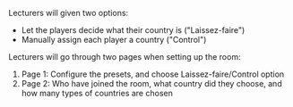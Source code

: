 Lecturers will given two options:

- Let the players decide what their country is ("Laissez-faire")
- Manually assign each player a country ("Control")

Lecturers will go through two pages when setting up the room:

1. Page 1: Configure the presets, and choose Laissez-faire/Control option
2. Page 2: Who have joined the room, what country did they choose, and how many types of countries are chosen 
